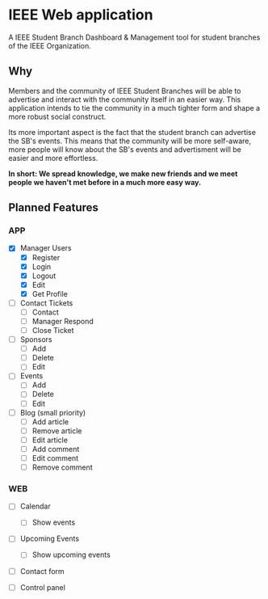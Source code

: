 # IEEE Web application

A IEEE Student Branch Dashboard & Management tool for student branches of the IEEE Organization.

## Why

Members and the community of IEEE Student Branches will be able to advertise and interact with the community itself in an easier way. This application intends to tie the community in a much tighter form and shape a more robust social construct.

Its more important aspect is the fact that the student branch can advertise the SB's events. This means that the community will be more self-aware, more people will know about the SB's events and advertisment will be easier and more effortless.

**In short: We spread knowledge, we make new friends and we meet people we haven't met before in a much more easy way.**

## Planned Features

### APP
- [x] Manager Users
  -  [x] Register
  -  [x] Login
  -  [x] Logout
  -  [x] Edit
  -  [x] Get Profile

- [ ] Contact Tickets
  - [ ] Contact
  - [ ] Manager Respond
  - [ ] Close Ticket

- [ ] Sponsors
  - [ ] Add
  - [ ] Delete
  - [ ] Edit

- [ ] Events
  - [ ] Add
  - [ ] Delete
  - [ ] Edit

- [ ] Blog (small priority)
  - [ ] Add article
  - [ ] Remove article
  - [ ] Edit article
  - [ ] Add comment
  - [ ] Edit comment
  - [ ] Remove comment

### WEB

- [ ] Calendar
  - [ ] Show events

- [ ] Upcoming Events
  - [ ] Show upcoming events

- [ ] Contact form

- [ ] Control panel